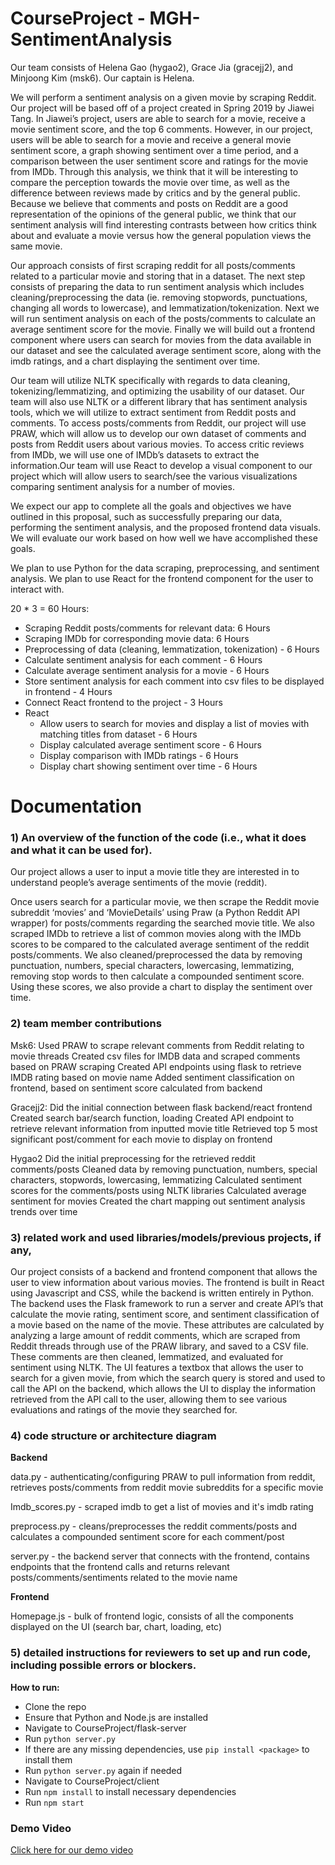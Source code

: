 # CourseProject - MGH-SentimentAnalysis

Our team consists of Helena Gao (hygao2), Grace Jia (gracejj2), and Minjoong Kim (msk6). Our captain is Helena.

We will perform a sentiment analysis on a given movie by scraping Reddit. Our project will be based off of a project created in Spring 2019 by Jiawei Tang. In Jiawei’s project, users are able to search for a movie, receive a movie sentiment score, and the top 6 comments. However, in our project, users will be able to search for a movie and receive a general movie sentiment score, a graph showing sentiment over a time period, and a comparison between the user sentiment score and ratings for the movie from IMDb. Through this analysis, we think that it will be interesting to compare the perception towards the movie over time, as well as the difference between reviews made by critics and by the general public. Because we believe that comments and posts on Reddit are a good representation of the opinions of the general public, we think that our sentiment analysis will find interesting contrasts between how critics think about and evaluate a movie versus how the general population views the same movie.

Our approach consists of first scraping reddit for all posts/comments related to a particular movie and storing that in a dataset. The next step consists of preparing the data to run sentiment analysis which includes cleaning/preprocessing the data (ie. removing stopwords, punctuations, changing all words to lowercase), and lemmatization/tokenization. Next we will run sentiment analysis on each of the posts/comments to calculate an average sentiment score for the movie. Finally we will build out a frontend component where users can search for movies from the data available in our dataset and see the calculated average sentiment score, along with the imdb ratings, and a chart displaying the sentiment over time. 

Our team will utilize NLTK specifically with regards to data cleaning, tokenizing/lemmatizing, and optimizing the usability of our dataset. Our team will also use NLTK or a different library that has sentiment analysis tools, which we will utilize to extract sentiment from Reddit posts and comments. To access posts/comments from Reddit, our project will use PRAW, which will allow us to develop our own dataset of comments and posts from Reddit users about various movies. To access critic reviews from IMDb, we will use one of IMDb’s datasets to extract the information.Our team will use React to develop a visual component to our project which will allow users to search/see the various visualizations comparing sentiment analysis for a number of movies. 

We expect our app to complete all the goals and objectives we have outlined in this proposal, such as successfully preparing our data, performing the sentiment analysis, and the proposed frontend data visuals. We will evaluate our work based on how well we have accomplished these goals.

We plan to use Python for the data scraping, preprocessing, and sentiment analysis. We plan to use React for the frontend component for the user to interact with. 

20 * 3 = 60 Hours:
- Scraping Reddit posts/comments for relevant data: 6 Hours
- Scraping IMDb for corresponding movie data: 6 Hours
- Preprocessing of data (cleaning, lemmatization, tokenization) - 6 Hours
- Calculate sentiment analysis for each comment - 6 Hours
- Calculate average sentiment analysis for a movie - 6 Hours
- Store sentiment analysis for each comment into csv files to be displayed in frontend - 4 Hours
- Connect React frontend to the project - 3 Hours
- React
  - Allow users to search for movies and display a list of movies with matching titles from dataset - 6 Hours
  - Display calculated average sentiment score - 6 Hours
  - Display comparison with IMDb ratings - 6 Hours
  - Display chart showing sentiment over time - 6 Hours


# Documentation
### 1) An overview of the function of the code (i.e., what it does and what it can be used for). 
Our project allows a user to input a movie title they are interested in to understand people’s average sentiments of the movie (reddit). 

Once users search for a particular movie, we then scrape the Reddit movie subreddit ‘movies’ and ‘MovieDetails’ using Praw (a Python Reddit API wrapper) for posts/comments regarding the searched movie title. We also scraped IMDb to retrieve a list of common movies along with the IMDb scores to be compared to the calculated average sentiment of the reddit posts/comments. We also cleaned/preprocessed the data by removing punctuation, numbers, special characters, lowercasing, lemmatizing, removing stop words to then calculate a compounded sentiment score. Using these scores, we also provide a chart to display the sentiment over time.


### 2) team member contributions

Msk6: 
Used PRAW to scrape relevant comments from Reddit relating to movie threads
Created csv files for IMDB data and scraped comments based on PRAW scraping
Created API endpoints using flask to retrieve IMDB rating based on movie name
 Added sentiment classification on frontend, based on sentiment score calculated from backend

Gracejj2:
Did the initial connection between flask backend/react frontend
Created search bar/search function, loading
Created API endpoint to retrieve relevant information from inputted movie title
Retrieved top 5 most significant post/comment for each movie to display on frontend

Hygao2 
Did the initial preprocessing for the retrieved reddit comments/posts
Cleaned data by removing punctuation, numbers, special characters, stopwords, lowercasing, lemmatizing
Calculated sentiment scores for the comments/posts using NLTK libraries
Calculated average sentiment for movies
Created the chart mapping out sentiment analysis trends over time


### 3) related work and used libraries/models/previous projects, if any, 


Our project consists of a backend and frontend component that allows the user to view information about various movies. The frontend is built in React using Javascript and CSS, while the backend is written entirely in Python. The backend uses the Flask framework to run a server and create API’s that calculate the movie rating, sentiment score, and sentiment classification of a movie based on the name of the movie. These attributes are calculated by analyzing a large amount of reddit comments, which are scraped from Reddit threads through use of the PRAW library, and saved to a CSV file. These comments are then cleaned, lemmatized, and evaluated for sentiment using NLTK. The UI features a textbox that allows the user to search for a given movie, from which the search query is stored and used to call the API on the backend, which allows the UI to display the information retrieved from the API call to the user, allowing them to see various evaluations and ratings of the movie they searched for. 


### 4) code structure or architecture diagram

**Backend**

data.py - authenticating/configuring PRAW to pull information from reddit, retrieves posts/comments from reddit movie subreddits for a specific movie

Imdb_scores.py - scraped imdb to get a list of movies and it's imdb rating

preprocess.py - cleans/preprocesses the reddit comments/posts and calculates a compounded sentiment score for each comment/post

server.py - the backend server that connects with the frontend, contains endpoints that the frontend calls and returns relevant posts/comments/sentiments related to the movie name

**Frontend**

Homepage.js - bulk of frontend logic, consists of all the components displayed on the UI (search bar, chart, loading, etc)


### 5) detailed instructions for reviewers to set up and run code, including possible errors or blockers.

**How to run:**
- Clone the repo
- Ensure that Python and Node.js are installed
- Navigate to CourseProject/flask-server
- Run `python server.py`
- If there are any missing dependencies, use `pip install <package>` to install them
- Run `python server.py` again if needed
- Navigate to CourseProject/client
- Run `npm install` to install necessary dependencies
- Run `npm start`

### Demo Video
[Click here for our demo video](https://drive.google.com/file/d/1SuHtsGMrnv6azjyFsWvuOjS8FyjHBliD/view?usp=sharing)


